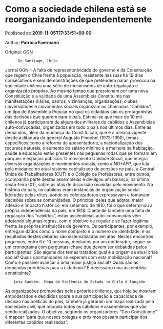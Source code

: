 
# Como a sociedade chilena está se reorganizando independentemente

Published at: **2019-11-05T17:33:51+00:00**

Author: **Patricia Faermann**

Original: [GGN](https://jornalggn.com.br/america-latina/como-a-sociedade-chilena-esta-se-reorganizando-independentemente/)


        
          De Santiago, Chile
        
      
Jornal GGN – A falta de representatividade do governo e da Constituição que regem o Chile frente à população, resistente nas ruas há 19 dias consecutivos e sem demonstrações de que pretendem parar, provocou na sociedade chilena uma série de mecanismos de auto-regulação e organização próprias.
Ao mesmo tempo que pressionam por uma nova Constituição e a validade de uma Assembleia Constituinte nas manifestações diárias, bairros, vizinhanças, organizações, clubes, universidades e movimentos sociais organizam os chamados “Cabildos”, um tipo de Assembleia Popular no qual os cidadãos são os protagonistas das decisões que querem para o país.
Estima-se que mais de 10 mil chilenos já participaram de algum dos milhares de cabildos e Assembleias auto-convocadas, organizados em todo o país nos últimos dias. Entre as demandas, além da mudança da Constituição, que é a mesma vigente desde a ditadura do general Augusto Pinochet (1973-1990), temas específicos como a reforma da aposentadoria, a nacionalização dos recursos naturais, o aumento do salário mínimo e a melhora na habitação, saúde e educação estão presentes nas pequenas rodas que se formam em parques e espaços públicos.
O movimento Unidade Social, que integra diversas organizações e movimentos sociais, como a NO+AFP, que luta pela mudança no atual sistema capitalizado de pensões no país, a Central Única de Trabalhadores (CUT) e o Colégio de Professores, entre outros, acompanha parte destas assembleias e divulgou um balanço, na última sexta-feira (01), sobre as atas de discussão reunidas pelo movimento.
Na história do país, os cabildos eram instâncias de organização social lideradas pelas elites, aonde os colonizadores expressavam e tomavam decisões sobre as comunidades. O principal deles que adotou maior adesão e impacto histórico, em setembro de 1810, foi o que determinou a própria independência do país, em 1818.
Diante de também uma falta de regulação dos “cabildos”, estas assembleias auto-convocadas vêm adotando algumas regras, com o objetivo de regular e se fazer legítima frente às próprias instituições de governo. Os participantes, por exemplo, entregam dados como o nome completo e o número de identidade, e os resultados destes debates são sistematizados em atas.
Nestes encontros pequenos, entre 6 e 10 pessoas, mediados por um moderador, segue-se um cronograma com perguntas-chave que devem ser debatidas pelos participantes. São alguns dos temas tratados: qual é a origem da atual crise social? Quais oportunidades se esperam com esta mobilização nacional? Como é possível avançar a uma maior justiça social? Quais são as demandas prioritárias para a cidadania? É necessário uma assembleia constituinte?

        Leia também:  Mapa da Violência de Estado no Chile é lançado
      
As organizações promovidas pelos próprios chilenos, que hoje se mostram empoderados e decididos sobre a sua participação e capacidade de decisão nas políticas do país, também já geraram um mapa realizado pela sociedade civil, que recopila todos os cabildos e assembleias que vão sendo realizados. O objetivo, segundo os organizadores “Geo Constituinte” é mapear “para que nossos colegas e próximos possam participar dos diferentes cabildos realizados”.
